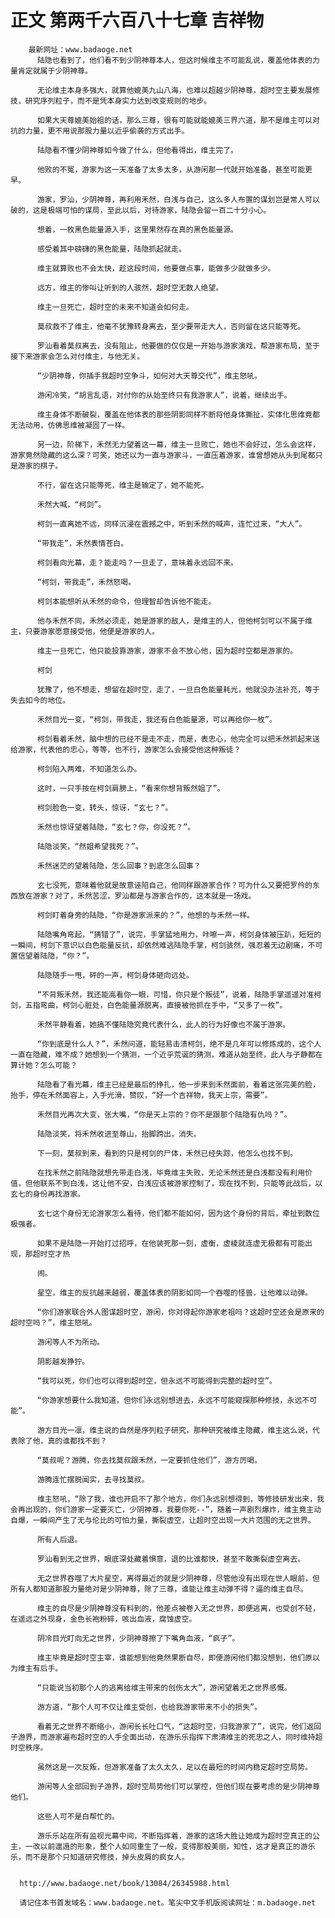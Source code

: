 # 正文 第两千六百八十七章 吉祥物
        最新网址：www.badaoge.net
          陆隐也看到了，他们看不到少阴神尊本人，但这时候维主不可能乱说，覆盖他体表的力量肯定就属于少阴神尊。
      
          无论维主本身多强大，就算他媲美九山八海，也难以超越少阴神尊，超时空主要发展修技，研究序列粒子，而不是凭本身实力达到改变规则的地步。
      
          如果大天尊媲美始祖的话，那么三尊，很有可能就能媲美三界六道，那不是维主可以对抗的力量，更不用说那股力量以近乎偷袭的方式出手。
      
          陆隐看不懂少阴神尊如今做了什么，但他看得出，维主完了。
      
          他败的不冤，游家为这一天准备了太多太多，从游闲那一代就开始准备，甚至可能更早。
      
          游家，罗汕，少阴神尊，再利用禾然，白浅与自己，这么多人布置的谋划岂是常人可以破的，这是极端可怕的谋局，至此以后，对待游家，陆隐会留一百二十分小心。
      
          想着，一枚黑色能量源入手，这里果然存在真的黑色能量源。
      
          感受着其中磅礴的黑色能量，陆隐抓起就走。
      
          维主就算败也不会太快，趁这段时间，他要做点事，能做多少就做多少。
      
          远方，维主的惨叫让听到的人骇然，超时空无数人绝望。
      
          维主一旦死亡，超时空的未来不知道会如何走。
      
          莫叔救不了维主，他毫不犹豫转身离去，至少要带走大人，否则留在这只能等死。
      
          罗汕看着莫叔离去，没有阻止，他要做的仅仅是一开始与游家演戏，帮游家布局，至于接下来游家会怎么对付维主，与他无关。
      
          “少阴神尊，你插手我超时空争斗，如何对大天尊交代”，维主怒吼。
      
          游闲冷笑，“胡言乱语，对付你的从始至终只有我游家人”，说着，继续出手。
      
          维主身体不断破裂，覆盖在他体表的那些阴影同样不断将他身体撕扯，实体化思维竟都无法动用，仿佛思维被凝固了一样。
      
          另一边，阶梯下，禾然无力望着这一幕，维主一旦败亡，她也不会好过，怎么会这样，游家竟然隐藏的这么深？可笑，她还以为一直与游家斗，一直压着游家，谁曾想她从头到尾都只是游家的棋子。
      
          不行，留在这只能等死，维主是输定了，她不能死。
      
          禾然大喊，“柯剑”。
      
          柯剑一直离她不远，同样沉浸在震撼之中，听到禾然的喊声，连忙过来，“大人”。
      
          “带我走”，禾然表情苍白。
      
          柯剑看向光幕，走？能走吗？一旦走了，意味着永远回不来。
      
          “柯剑，带我走”，禾然怒喝。
      
          柯剑本能想听从禾然的命令，但理智却告诉他不能走。
      
          他与禾然不同，禾然必须走，她是游家的敌人，是维主的人，但他柯剑可以不属于维主，只要游家愿意接受他，他便是游家的人。
      
          维主一旦死亡，他只能投靠游家，游家不会不放心他，因为超时空都是游家的。
      
          柯剑
      
          犹豫了，他不想走，想留在超时空，走了，一旦白色能量耗光，他就没办法补充，等于失去如今的地位。
      
          禾然目光一变，“柯剑，带我走，我还有白色能量源，可以再给你一枚”。
      
          柯剑看着禾然，脑中想的已经不是走不走，而是，表忠心，他完全可以把禾然抓起来送给游家，代表他的忠心，等等，也不行，游家怎么会接受他这种叛徒？
      
          柯剑陷入两难，不知道怎么办。
      
          这时，一只手按在柯剑肩膀上，“看来你想背叛然姐了”。
      
          柯剑脸色一变，转头，惊讶，“玄七？”。
      
          禾然也惊讶望着陆隐，“玄七？你，你没死？”。
      
          陆隐淡笑，“然姐希望我死？”。
      
          禾然迷茫的望着陆隐，怎么回事？到底怎么回事？
      
          玄七没死，意味着他就是故意诬陷自己，他同样跟游家合作？可为什么又要把罗仱的东西放在游家？对了，禾然苦涩，罗汕都是与游家合作的，这本就是一场戏。
      
          柯剑盯着身旁的陆隐，“你是游家派来的？”，他想的与禾然一样。
      
          陆隐嘴角弯起，“猜错了”，说完，手掌猛地用力，咔嚓一声，柯剑身体被压趴，短短的一瞬间，柯剑下意识以白色能量反抗，却依然难逃陆隐手掌，柯剑骇然，强忍着无边剧痛，不可置信望着陆隐，“你？”。
      
          陆隐随手一甩，砰的一声，柯剑身体砸向远处。
      
          “不背叛禾然，我还能高看你一眼，可惜，你只是个叛徒”，说着，陆隐手掌遥遥对准柯剑，五指弯曲，柯剑心脏处，白色能量源脱离，直接被他抓在手中，“又多了一枚”。
      
          禾然平静看着，她搞不懂陆隐究竟代表什么，此人的行为好像也不属于游家。
      
          “你到底是什么人？”，禾然问道，能轻易击溃柯剑，绝不是几年可以修炼成的，这个人一直在隐藏，难不成？她想到一个猜测，一个近乎荒诞的猜测，难道从始至终，此人与子静都在算计她？怎么可能？
      
          陆隐看了看光幕，维主已经是最后的挣扎，他一步来到禾然面前，看着这张完美的脸，抬手，停在禾然面容上，入手光滑，赞叹，“好一个吉祥物，我天上宗，需要”。
      
          禾然目光再次大变，张大嘴，“你是天上宗的？你不是跟那个陆隐有仇吗？”。
      
          陆隐淡笑，将禾然收进至尊山，抬脚跨出，消失。
      
          下一刻，莫叔到来，看到的只是柯剑的尸体，禾然已经失踪，他怎么也找不到。
      
          在找禾然之前陆隐就想先带走白浅，毕竟维主失败，无论禾然还是白浅都没有利用价值，但他联系不到白浅，这让他不安，白浅应该被游家控制了，现在找不到，只能等此战后，以玄七的身份再找游家。
      
          玄七这个身份无论游家怎么看待，他们都不能如何，因为这个身份的背后，牵扯到数位极强者。
      
          如果不是陆隐一开始打过招呼，在他装死那一刻，虚衡，虚棱就连虚无极都有可能出现，那超时空才热
      
          闹。
      
          星空，维主的反抗越来越弱，覆盖体表的阴影如同一个吞噬的怪兽，让他难以动弹。
      
          “你们游家联合外人图谋超时空，游闲，你对得起你游家老祖吗？这超时空还会是原来的超时空吗？”，维主怒吼。
      
          游闲等人不为所动。
      
          阴影越发狰狞。
      
          “我可以死，你们也可以得到超时空，但永远不可能得到完整的超时空”。
      
          “你游家想要什么我知道，但你们永远别想进去，永远不可能窥探那种修技，永远不可能”。
      
          游方目光一凛，维主说的自然是序列粒子研究，那种研究被维主隐藏，维主这么说，代表除了他，真的谁都找不到？
      
          “莫叔呢？游腾，你去找莫叔跟禾然，一定要抓住他们”，游方厉喝。
      
          游腾连忙摆脱闻实，去寻找莫叔。
      
          维主怒吼，“除了我，谁也开启不了那个地方，你们永远别想得到，等修技研发出来，我会再出现的，你们游家一定要灭亡，少阴神尊，我要你死--”，随着一声剧烈爆炸，维主竟主动自爆，一瞬间产生了无与伦比的可怕力量，撕裂虚空，让超时空出现一大片范围的无之世界。
      
          所有人后退。
      
          罗汕看到无之世界，眼底深处藏着惧意，退的比谁都快，甚至不敢撕裂虚空离去。
      
          无之世界吞噬了大片星空，离得最近的就是少阴神尊，尽管他没有出现在世人眼前，但所有人都知道那股力量绝对是少阴神尊，除了三尊，谁能让维主动弹不得？逼的维主自尽。
      
          维主的自尽是少阴神尊没有料到的，他差点被卷入无之世界，即便逃离，也受创不轻，在遥远之外现身，金色长袍粉碎，咳出血液，腐蚀虚空。
      
          阴冷目光盯向无之世界，少阴神尊擦了下嘴角血液，“疯子”。
      
          维主毕竟是超时空主宰，谁能想到他竟然果断自尽，即便游闲他们都没想到，他们原以为维主有后手。
      
          “只能说当初那个人的逃离给维主带来的创伤太大”，游闲望着无之世界感慨。
      
          游方道，“那个人可不仅让维主受创，也给我游家带来不小的损失”。
      
          看着无之世界不断缩小，游闲长长吐口气，“这超时空，归我游家了”，说完，他们返回子游界，而游家遍布超时空的人手全面出动，在游乐乐指挥下肃清维主的死忠之人，同时维持超时空秩序。
      
          虽然这是一次反叛，但游家准备了太久太久，足以在最短的时间内稳定超时空局势。
      
          游闲等人全部回到子游界，超时空局势他们可以掌控，但他们现在要考虑的是少阴神尊他们。
      
          这些人可不是白帮忙的。
      
          游乐乐站在所有监视光幕中间，不断指挥着，游家的这场大胜让她成为超时空真正的公主，一改以前邋遢的形象，整个人如同重生了一般，变得那般美丽，知性，这才是真正的游乐乐，而不是那个只知道研究修技，掉头皮屑的疯女人。
      
      
      http://www.badaoge.net/book/13084/26345988.html
      
      请记住本书首发域名：www.badaoge.net。笔尖中文手机版阅读网址：m.badaoge.net